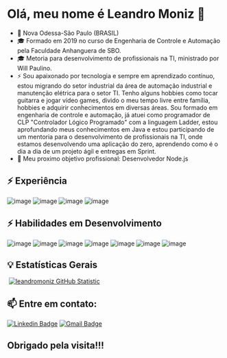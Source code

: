 # Olá, meu nome é Leandro Moniz 👋


- 📌 Nova Odessa-São Paulo (BRASIL)
- 🎓 Formado em 2019 no curso de Engenharia de Controle e Automação pela Faculdade Anhanguera de SBO. 
- 🎓 Metoria para desenvolvimento de profissionais na TI, ministrado por Will Paulino.
- ⚡ Sou apaixonado por tecnologia e sempre em aprendizado contínuo, estou migrando do setor industrial da área de automação industrial e manutenção elétrica para o setor TI. 
      Tenho alguns hobbies como tocar guitarra e jogar vídeo games, divido o meu tempo livre entre família, hobbies e adquirir conhecimentos em diversas áreas. 
      Sou formado em engenharia de controle e automação, já atuei como programador de CLP "Controlador Lógico Programado" com a linguagem Ladder, estou aprofundando meus conhecimentos em Java e estou participando de um mentoria para o desenvolvimento de profissionais na TI, onde estamos desenvolvendo uma aplicação do zero, aprendendo como é o dia a dia de um projeto ágil e entregas em Sprint. 
- 🚀 Meu proximo objetivo profissional: Desenvolvedor Node.js


## ⚡ Experiência
![image](https://img.shields.io/badge/Node.js-339933?style=for-the-badge&logo=nodedotjs&logoColor=white)
![image](https://img.shields.io/badge/bootstrap-%23563D7C.svg?style=for-the-badge&logo=bootstrap&logoColor=white)
![image](https://img.shields.io/badge/Linux-FCC624?style=for-the-badge&logo=linux&logoColor=black)
![image](https://img.shields.io/badge/GitHub-100000?style=for-the-badge&logo=github&logoColor=white)


## ⚡ Habilidades em Desenvolvimento
![image](https://img.shields.io/badge/Node.js-339933?style=for-the-badge&logo=nodedotjs&logoColor=white)
![image](https://img.shields.io/badge/MySQL-00000F?style=for-the-badge&logo=mysql&logoColor=white)
![image](https://img.shields.io/badge/html5-%23E34F26.svg?style=for-the-badge&logo=html5&logoColor=white)
![image](https://img.shields.io/badge/css3-%231572B6.svg?style=for-the-badge&logo=css3&logoColor=white)
![image](https://img.shields.io/badge/MongoDB-4EA94B?style=for-the-badge&logo=mongodb&logoColor=white)
![image](https://img.shields.io/badge/java-%23ED8B00.svg?style=for-the-badge&logo=java&logoColor=white)
![image](https://img.shields.io/badge/AWS-%23FF9900.svg?style=for-the-badge&logo=amazon-aws&logoColor=white)


## 💡 Estatísticas Gerais

&nbsp;[![leandromoniz GitHub Statistic](https://github-readme-stats.vercel.app/api?username=leandromoniz)](https://github.com/leandromoniz/leandromoniz) 


## 📫 Entre em contato:

[![Linkedin Badge](https://img.shields.io/badge/-LinkedIn-blue?style=flat-square&logo=Linkedin&logoColor=white&link=https://www.linkedin.com/in/leandrogalhardomoniz/)](https://www.linkedin.com/in/leandrogalhardomoniz/)
  [![Gmail Badge](https://img.shields.io/badge/-leandromoniz55@gmail.com-c14438?style=flat-square&logo=Gmail&logoColor=white&link=mailto:leandromoniz55@gmail.com)](mailto:Leandromoniz55@gmail.com)


## Obrigado pela visita!!!

